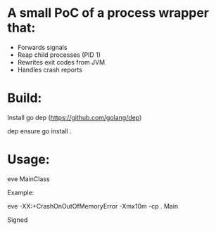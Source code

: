 # A small PoC of a process wrapper that:

* Forwards signals
* Reap child processes (PID 1)
* Rewrites exit codes from JVM
* Handles crash reports


# Build:

Install go dep (https://github.com/golang/dep)

dep ensure
go install .


# Usage:

eve <javaargs> MainClass <args>

Example:

eve -XX:+CrashOnOutOfMemoryError -Xmx10m -cp . Main

Signed
